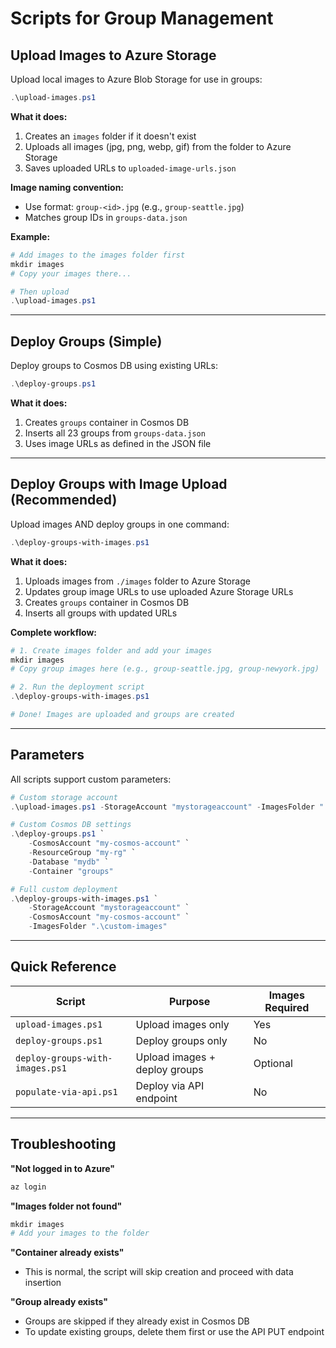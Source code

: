 # Scripts for Group Management

## Upload Images to Azure Storage

Upload local images to Azure Blob Storage for use in groups:

```powershell
.\upload-images.ps1
```

**What it does:**
1. Creates an `images` folder if it doesn't exist
2. Uploads all images (jpg, png, webp, gif) from the folder to Azure Storage
3. Saves uploaded URLs to `uploaded-image-urls.json`

**Image naming convention:**
- Use format: `group-<id>.jpg` (e.g., `group-seattle.jpg`)
- Matches group IDs in `groups-data.json`

**Example:**
```powershell
# Add images to the images folder first
mkdir images
# Copy your images there...

# Then upload
.\upload-images.ps1
```

---

## Deploy Groups (Simple)

Deploy groups to Cosmos DB using existing URLs:

```powershell
.\deploy-groups.ps1
```

**What it does:**
1. Creates `groups` container in Cosmos DB
2. Inserts all 23 groups from `groups-data.json`
3. Uses image URLs as defined in the JSON file

---

## Deploy Groups with Image Upload (Recommended)

Upload images AND deploy groups in one command:

```powershell
.\deploy-groups-with-images.ps1
```

**What it does:**
1. Uploads images from `./images` folder to Azure Storage
2. Updates group image URLs to use uploaded Azure Storage URLs
3. Creates `groups` container in Cosmos DB
4. Inserts all groups with updated URLs

**Complete workflow:**
```powershell
# 1. Create images folder and add your images
mkdir images
# Copy group images here (e.g., group-seattle.jpg, group-newyork.jpg)

# 2. Run the deployment script
.\deploy-groups-with-images.ps1

# Done! Images are uploaded and groups are created
```

---

## Parameters

All scripts support custom parameters:

```powershell
# Custom storage account
.\upload-images.ps1 -StorageAccount "mystorageaccount" -ImagesFolder ".\my-images"

# Custom Cosmos DB settings
.\deploy-groups.ps1 `
    -CosmosAccount "my-cosmos-account" `
    -ResourceGroup "my-rg" `
    -Database "mydb" `
    -Container "groups"

# Full custom deployment
.\deploy-groups-with-images.ps1 `
    -StorageAccount "mystorageaccount" `
    -CosmosAccount "my-cosmos-account" `
    -ImagesFolder ".\custom-images"
```

---

## Quick Reference

| Script | Purpose | Images Required |
|--------|---------|----------------|
| `upload-images.ps1` | Upload images only | Yes |
| `deploy-groups.ps1` | Deploy groups only | No |
| `deploy-groups-with-images.ps1` | Upload images + deploy groups | Optional |
| `populate-via-api.ps1` | Deploy via API endpoint | No |

---

## Troubleshooting

**"Not logged in to Azure"**
```powershell
az login
```

**"Images folder not found"**
```powershell
mkdir images
# Add your images to the folder
```

**"Container already exists"**
- This is normal, the script will skip creation and proceed with data insertion

**"Group already exists"**
- Groups are skipped if they already exist in Cosmos DB
- To update existing groups, delete them first or use the API PUT endpoint
